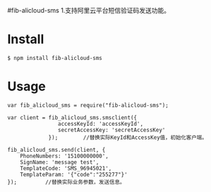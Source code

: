 #fib-alicloud-sms
1.支持阿里云平台短信验证码发送功能。

# Install

```bash
$ npm install fib-alicloud-sms
```

# Usage


```
var fib_alicloud_sms = require("fib-alicloud-sms");

var client = fib_alicloud_sms.smsclient({
				accessKeyId: 'accessKeyId',
				secretAccessKey: 'secretAccessKey'
			 });		//替换实际KeyId和AccessKey值，初始化客户端。
			 
fib_alicloud_sms.send(client, {
	PhoneNumbers: '15100000000',
	SignName: 'message test',
	TemplateCode: 'SMS_96945021',
	TemplateParam: '{"code":"255277"}'
});			//替换实际业务参数，发送信息。

```